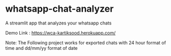 # whatsapp-chat-analyzer
A streamlit app that analyzes your whatsapp chats

Demo Link : https://wca-kartiksood.herokuapp.com/

Note: The Following project works for exported chats with 24 hour format of time and dd/mm/yy format of date
